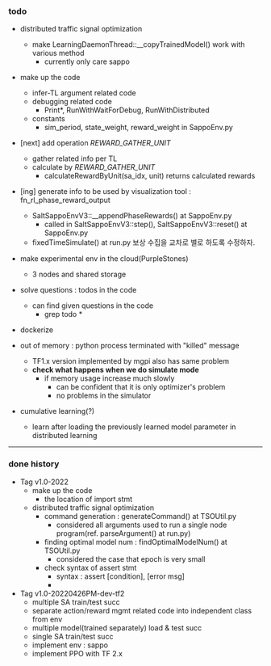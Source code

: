 ### todo 

* distributed traffic signal optimization
  * make LearningDaemonThread::__copyTrainedModel() work with various method
    * currently only care sappo
* make up the code
  * infer-TL argument related code
  * debugging related code 
    * Print*, RunWithWaitForDebug, RunWithDistributed
  * constants
    * sim_period, state_weight, reward_weight in SappoEnv.py
* [next] add operation _REWARD_GATHER_UNIT_
  * gather related info per TL
  * calculate by _REWARD_GATHER_UNIT_
    * calculateRewardByUnit(sa_idx, unit) returns calculated rewards
    
* [ing] generate info to be used by visualization tool : fn_rl_phase_reward_output
  * SaltSappoEnvV3::__appendPhaseRewards() at SappoEnv.py
    * called in SaltSappoEnvV3::step(), SaltSappoEnvV3::reset() at SappoEnv.py
  * fixedTimeSimulate() at run.py
  보상 수집을 교차로 별로 하도록 수정하자.
  
* make experimental env in the cloud(PurpleStones)
  * 3 nodes and shared storage

* solve questions :  todos in the code
  * can find given questions in the code
    * grep todo *
    
* dockerize 

* out of memory : python process terminated with "killed" message
  * TF1.x version implemented by mgpi also has same problem
  * **check what happens when we do simulate mode**
    * if memory usage increase much slowly 
      * can be confident that it is only optimizer's problem  
      * no problems in the simulator 

* cumulative learning(?)
  * learn after loading the previously learned model parameter in distributed learning

<hr>
  
### done history
* Tag v1.0-2022
  * make up the code 
    * the location of import stmt 
  * distributed traffic signal optimization
    * command generation : generateCommand() at TSOUtil.py
      * considered all arguments used to run a single node program(ref. parseArgument() at run.py)
    * finding optimal model num : findOptimalModelNum() at TSOUtil.py
      * considered the case that epoch is very small 
    * check syntax of assert stmt
      * syntax : assert [condition], [error msg]
      * 
* Tag v1.0-20220426PM-dev-tf2
  * multiple SA train/test succ
  * separate action/reward mgmt related code into independent class from env
  * multiple model(trained separately) load & test succ
  * single SA train/test succ
  * implement env : sappo
  * implement PPO with TF 2.x

